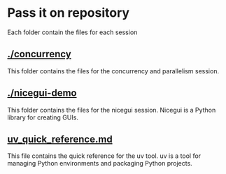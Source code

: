 # Pass it on repository
Each folder contain the files for each session

## [./concurrency](./concurrency)
This folder contains the files for the concurrency and parallelism session.

## [./nicegui-demo](./nicegui-demo)
This folder contains the files for the nicegui session.
Nicegui is a Python library for creating GUIs.

## [uv_quick_reference.md](./uv_quick_reference.md)
This file contains the quick reference for the uv tool.
uv is a tool for managing Python environments and packaging Python projects.
